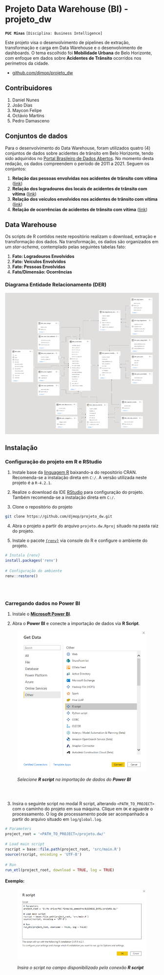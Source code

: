 # Projeto Data Warehouse (BI) - projeto_dw

**`PUC Minas`** `[Disciplina: Business Intelligence]`

Este projeto visa o desenvolvimento de pipelines de extração, transformação e carga em Data Warehouse e o desenvolvimento de dashboards. O tema escolhido foi **Mobilidade Urbana** de Belo Horizonte, com enfoque em dados sobre **Acidentes de Trânsito** ocorridos nos perímetros da cidade.

-   [github.com/djmop/projeto_dw](https://github.com/djmop/projeto_dw)

## Contribuidores

1.  Daniel Nunes
2.  João Dias
3.  Maycon Felipe
4.  Octávio Martins
5.  Pedro Damasceno

## Conjuntos de dados

Para o desenvolvimento do Data Warehouse, foram utilizados quatro (4) conjuntos de dados sobre acidentes de trânsito em Belo Horizonte, tendo sido adquiridos no [Portal Brasileiro de Dados Abertos](https://dados.gov.br/). No momento desta redação, os dados compreendem o período de 2011 a 2021. Seguem os conjuntos:

1.  **Relação das pessoas envolvidas nos acidentes de trânsito com vítima** ([link](https://dados.gov.br/dataset/relacao-das-pessoas-envolvidas-nos-acidentes-de-transito-com-vitima))
2.  **Relação dos logradouros dos locais de acidentes de trânsito com vítima** ([link](https://dados.gov.br/dataset/relacao-dos-logradouros-dos-locais-de-acidentes-de-transito-com-vitima))
3.  **Relação dos veículos envolvidos nos acidentes de trânsito com vítima** ([link](https://dados.gov.br/dataset/relacao-dos-veiculos-envolvidos-nos-acidentes-de-transito-com-vitima))
4.  **Relação de ocorrências de acidentes de trânsito com vítima** ([link](https://dados.gov.br/dataset/relacao-de-ocorrencias-de-acidentes-de-transito-com-vitima))

## Data Warehouse

Os scripts de R contidos neste repositório realizam o download, extração e transformação dos dados. Na transformação, os dados são organizados em um *star-schema*, contemplado pelas seguintes tabelas fato:

1.  **Fato: Logradouros Envolvidos**
2.  **Fato: Veículos Envolvidos**
3.  **Fato: Pessoas Envolvidas**
4.  **Fato/Dimensão: Ocorrências**

### Diagrama Entidade Relacionamento (DER)

![](info/images/projeto_der.png)

## Instalação

### Configuração do projeto em R e RStudio

1.  Instale base da [linguagem R](https://cran.r-project.org/bin/windows/base/) baixando-a do repositório CRAN. Recomenda-se a instalação direta em `C:/`. A versão utilizada neste projeto é a `R-4.2.1`.

2.  Realize o download da IDE [RStudio](https://www.rstudio.com/products/rstudio/download/#download) para configuração do projeto. Também recomenda-se a instalação direta em `C:/`.

3.  Clone o repositório do projeto

``` bash
git clone https://github.com/djmop/projeto_dw.git
```

4.  Abra o projeto a partir do arquivo `projeto.dw.Rproj` situado na pasta raiz do projeto.

5.  Instale o pacote [`{renv}`](https://rstudio.github.io/renv/articles/renv.html) via console do R e configure o ambiente do projeto.

``` r
# Instala {renv}
install.packages('renv')

# Configuração do ambiente
renv::restore()
```

<br /><br />

### Carregando dados no Power BI

1.  Instale o [**Microsoft Power BI**](https://powerbi.microsoft.com/pt-br/desktop/).

2.  Abra o **Power BI** e conecte a importação de dados via **R Script**.

<figure>

<img src="info/images/conexao_rscript.png" alt="Selecione R script na importação de dados do Power BI" width="500"/>

<figcaption aria-hidden="true">

<em>Selecione <strong>R script</strong> na importação de dados do <strong>Power BI</strong></em>

</figcaption>

</figure>

<br /><br />

3.  Insira o seguinte script no modal R script, alterando `<PATH_TO_PROJECT>` com o caminho do projeto em sua máquina. Clique em `OK` e aguarde o processamento. O log de processamento pode ser acompanhado a partir do arquivo situado em `log/global.log`.

``` r
# Parameters
project_root = '<PATH_TO_PROJECT>/projeto.dw/'

# Load main script
rscript = base::file.path(project_root, 'src/main.R')
source(rscript, encoding = 'UTF-8')

# Run
run_etl(project_root, download = TRUE, log = TRUE)
```

#### Exemplo:

<figure>

<img src="info/images/import.png" alt="Insira o script no campo disponibilizado pela conexão R script" width="500"/>

<figcaption aria-hidden="true">

<em>Insira o script no campo disponibilizado pela conexão <strong>R script</strong></em>

</figcaption>

</figure>
